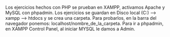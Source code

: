 Los ejercicios hechos con PHP se prueban en XAMPP, activamos Apache y MySQL con phpadmin.
Los ejercicios se guardan en Disco local (C:) --> xampp --> htdocs y se crea una carpeta.
Para probarlos, en la barra del navegador ponemos: localhost/nombre_de_la_carpeta.
Para ir a phpadmin, en XAMPP Control Panel, al iniciar MYSQL le damos a Admin.
